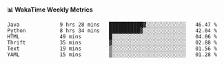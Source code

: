 **:bar_chart: WakaTime Weekly Metrics**

<!--START_SECTION:waka-->

```text
Java             9 hrs 28 mins   ███████████▓░░░░░░░░░░░░░   46.47 %
Python           8 hrs 34 mins   ██████████▓░░░░░░░░░░░░░░   42.04 %
HTML             49 mins         █░░░░░░░░░░░░░░░░░░░░░░░░   04.06 %
Thrift           35 mins         ▓░░░░░░░░░░░░░░░░░░░░░░░░   02.88 %
Text             19 mins         ▒░░░░░░░░░░░░░░░░░░░░░░░░   01.56 %
YAML             15 mins         ▒░░░░░░░░░░░░░░░░░░░░░░░░   01.28 %
```

<!--END_SECTION:waka-->
